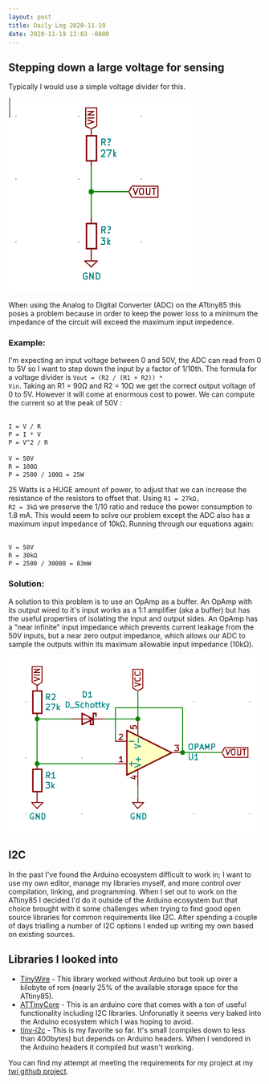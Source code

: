 ```yaml
---
layout: post
title: Daily Log 2020-11-19
date: 2020-11-19 12:03 -0800
---
```

## Stepping down a large voltage for sensing

Typically I would use a simple voltage divider for this.

<img src="/media/img/voltage-divider-standard.png">

When using the Analog to Digital Converter (ADC) on the ATtiny85 this poses a problem because in order to keep the power loss to a minimum the impedance of the circuit will exceed the maximum input impedence.


### Example:

I'm expecting an input voltage between 0 and 50V, the ADC can read from 0 to 5V so I want to step down the input by a factor of 1/10th. The formula for a voltage divider is <code>Vout = (R2 / (R1 + R2)) * Vin</code>. Taking an R1 = 90Ω and R2 = 10Ω we get the correct output voltage of 0 to 5V. However it will come at enormous cost to power. We can compute the current so at the peak of 50V :

<pre><code>
I = V / R
P = I * V
P = V^2 / R

V = 50V
R = 100Ω 
P = 2500 / 100Ω = 25W
</code></pre>

25 Watts is a HUGE amount of power, to adjust that we can increase the resistance of the resistors to offset that. Using <code>R1 = 27kΩ, R2 = 3kΩ</code> we preserve the 1/10 ratio and reduce the power consumption to 1.8 mA. This would seem to solve our problem except the ADC also has a maximum input impedance of 10kΩ. Running through our equations again:

<pre><code>
V = 50V
R = 30kΩ
P = 2500 / 30000 = 83mW
</code></pre>


### Solution:

A solution to this problem is to use an OpAmp as a buffer. An OpAmp with its output wired to it's input works as a 1:1 amplifier (aka a buffer) but has the useful properties of isolating the input and output sides.  An OpAmp has a "near infinite" input impedance which prevents current leakage from the 50V inputs, but a near zero output impedance, which allows our ADC to sample the outputs within its maximum allowable input impedance (10kΩ).

<img src="/media/img/voltage-divider-opamp.png">

## I2C

In the past I've found the Arduino ecosystem difficult to work in; I want to use my own editor, manage my libraries myself, and more control over compilation, linking, and programming. When I set out to work on the ATtiny85 I decided I'd do it outside of the Arduino ecosystem but that choice brought with it some challenges when trying to find good open source libraries for common requirements like I2C. After spending a couple of days trialling a number of I2C options I ended up writing my own based on existing sources.

## Libraries I looked into
* [TinyWire](https://github.com/lucullusTheOnly/TinyWire) - This library worked without Arduino but took up over a kilobyte of rom (nearly 25% of the available storage space for the ATtiny85).
* [ATTinyCore](https://github.com/SpenceKonde/ATTinyCore) - This is an arduino core that comes with a ton of useful functionality including I2C libraries. Unforunatly it seems very baked into the Arduino ecosystem which I was hoping to avoid.
* [tiny-i2c](https://github.com/technoblogy/tiny-i2c) - This is my favorite so far. It's small (compiles down to less than 400bytes) but depends on Arduino headers. When I vendored in the Arduino headers it compiled but wasn't working.

You can find my attempt at meeting the requirements for my project at my [twi github project](https://github.com/aconbere/twi/).
